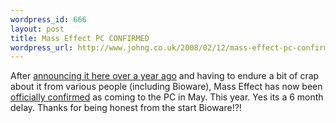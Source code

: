 ```yaml
--- 
wordpress_id: 666
layout: post
title: Mass Effect PC CONFIRMED
wordpress_url: http://www.johng.co.uk/2008/02/12/mass-effect-pc-confirmed/
---
```

After <a href="http://www.johng.co.uk/2006/10/21/breaking-news-mass-effect-coming-to-pc-in-2007/">announcing it here over a year ago</a> and having to endure a bit of crap about it from various people (including Bioware), Mass Effect has now been <a href="http://www.computerandvideogames.com/article.php?id=182157&amp;site=cvg">officially confirmed</a> as coming to the PC in May. This year. Yes its a 6 month delay. Thanks for being honest from the start Bioware!?!
